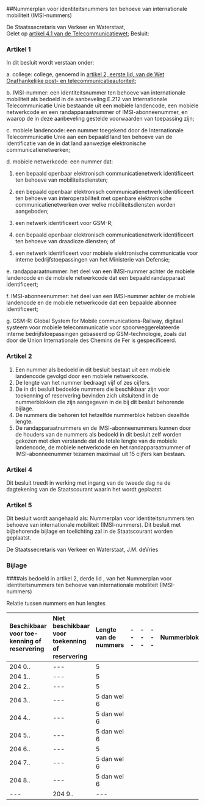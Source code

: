 <meta http-equiv='Content-Type' content='text/html; charset=utf-8' />

##Nummerplan voor identiteitsnummers ten behoeve van internationale mobiliteit (IMSI-nummers)

De Staatssecretaris van Verkeer en Waterstaat,  
Gelet op [artikel 4.1 van de Telecommunicatiewet](../../../../../../../../../../wet/telecommunicatiewet/BWBR0009950/README.md);
Besluit:    

### Artikel  1  

In dit besluit wordt verstaan onder:  

a. college: college, genoemd in [artikel 2, eerste lid, van de Wet Onafhankelijke post- en telecommunicatieautoriteit](../../../../../../../../../../wet/wet/onafhankelijke/post-/en/telecommunicatieautoriteit/BWBR0008807/README.md);  

b. IMSI-nummer: een identiteitsnummer ten behoeve van internationale mobiliteit als bedoeld in de aanbeveling E.212 van Internationale Telecommunicatie Unie bestaande uit een mobiele landencode, een mobiele netwerkcode en een randapparaatnummer of IMSI-abonneenummer, en waarop de in deze aanbeveling gestelde voorwaarden van toepassing zijn;  

c. mobiele landencode: een nummer toegekend door de Internationale Telecommunicatie Unie aan een bepaald land ten behoeve van de identificatie van de in dat land aanwezige elektronische communicatienetwerken;  

d. mobiele netwerkcode: een nummer dat: 

1. een bepaald openbaar elektronisch communicatienetwerk identificeert ten behoeve van mobiliteitsdiensten;  

2. een bepaald openbaar elektronisch communicatienetwerk identificeert ten behoeve van interoperabiliteit met openbare elektronische communicatienetwerken over welke mobiliteitsdiensten worden aangeboden;  

3. een netwerk identificeert voor GSM-R;  

4. een bepaald openbaar elektronisch communicatienetwerk identificeert ten behoeve van draadloze diensten; of  

5. een netwerk identificeert voor mobiele elektronische communicatie voor interne bedrijfstoepassingen van het Ministerie van Defensie;    

e. randapparaatnummer: het deel van een IMSI-nummer achter de mobiele landencode en de mobiele netwerkcode dat een bepaald randapparaat identificeert;  

f. IMSI-abonneenummer: het deel van een IMSI-nummer achter de mobiele landencode en de mobiele netwerkcode dat een bepaalde abonnee identificeert;  

g. GSM-R: Global System for Mobile communications-Railway, digitaal systeem voor mobiele telecommunicatie voor spoorweggerelateerde interne bedrijfstoepassingen gebaseerd op GSM-technologie, zoals dat door de Union Internationale des Chemins de Fer is gespecificeerd.    

### Artikel  2  

1.  Een nummer als bedoeld in dit besluit bestaat uit een mobiele landencode gevolgd door een mobiele netwerkcode.   
2.  De lengte van het nummer bedraagt vijf of zes cijfers.   
3.  De in dit besluit bedoelde nummers die beschikbaar zijn voor toekenning of reservering bevinden zich uitsluitend in de nummerblokken die zijn aangegeven in de bij dit besluit behorende bijlage.   
4.  De nummers die behoren tot hetzelfde nummerblok hebben dezelfde lengte.   
5.  De randapparaatnummers en de IMSI-abonneenummers kunnen door de houders van de nummers als bedoeld in dit besluit zelf worden gekozen met dien verstande dat de totale lengte van de mobiele landencode, de mobiele netwerkcode en het randapparaatnummer of IMSI-abonneenummer tezamen maximaal uit 15 cijfers kan bestaan.   

### Artikel  4  

Dit besluit treedt in werking met ingang van de tweede dag na de dagtekening van de Staatscourant waarin het wordt geplaatst.  

### Artikel  5  

Dit besluit wordt aangehaald als: Nummerplan voor identiteitsnummers ten behoeve van internationale mobiliteit (IMSI-nummers). Dit besluit met bijbehorende bijlage en toelichting zal in de Staatscourant worden geplaatst.  

De 
Staatssecretaris van Verkeer en Waterstaat, 
J.M. deVries   

### Bijlage  

####als bedoeld in artikel 2, derde lid , van het Nummerplan voor identiteitsnummers ten behoeve van internationale mobiliteit (IMSI-nummers)

Relatie tussen nummers en hun lengtes 

| Beschikbaar voor toe-  kenning of reservering  | Niet beschikbaar voor toekenning of reservering  | Lengte van de nummers  |--- |--- |--- | Nummerblok  | Nummerblok  |--- |
|:---|:---|:---|:---|:---|:---|:---|:---|:---|
| 204 0..  | --- | 5  |
| 204 1..  | --- | 5  |
| 204 2..  | --- | 5  |
| 204 3..  | --- | 5 dan wel 6  |
| 204 4..  | --- | 5 dan wel 6  |
| 204 5..  | --- | 5 dan wel 6  |
| 204 6..  | --- | 5  |
| 204 7..  | --- | 5 dan wel 6  |
| 204 8..  | --- | 5 dan wel 6  |
| --- | 204 9..  | --- |

